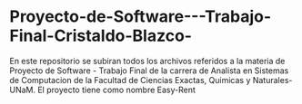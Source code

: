 # Proyecto-de-Software---Trabajo-Final-Cristaldo-Blazco-
En este repositorio se subiran todos los archivos referidos a la materia de Proyecto de Software - Trabajo Final de la carrera de Analista en Sistemas de Computacion de la Facultad de Ciencias Exactas, Quimicas y Naturales-UNaM. El proyecto tiene como nombre Easy-Rent